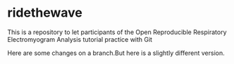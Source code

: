 # ridethewave
This is a repository to let participants of the Open Reproducible Respiratory Electromyogram Analysis tutorial practice with Git


Here are some changes on a branch.But here is a slightly different version.